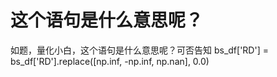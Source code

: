# 这个语句是什么意思呢？

如题，量化小白，这个语句是什么意思呢？可否告知 bs_df['RD'] = bs_df['RD'].replace([np.inf, -np.inf, np.nan], 0.0)